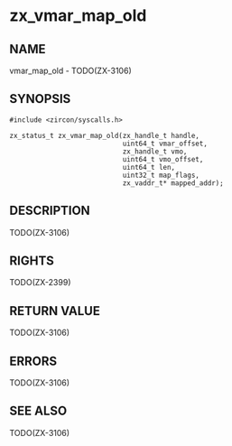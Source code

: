 # zx_vmar_map_old

## NAME

<!-- Updated by update-docs-from-abigen, do not edit. -->

vmar_map_old - TODO(ZX-3106)

## SYNOPSIS

<!-- Updated by update-docs-from-abigen, do not edit. -->

```
#include <zircon/syscalls.h>

zx_status_t zx_vmar_map_old(zx_handle_t handle,
                            uint64_t vmar_offset,
                            zx_handle_t vmo,
                            uint64_t vmo_offset,
                            uint64_t len,
                            uint32_t map_flags,
                            zx_vaddr_t* mapped_addr);
```

## DESCRIPTION

TODO(ZX-3106)

## RIGHTS

<!-- Updated by update-docs-from-abigen, do not edit. -->

TODO(ZX-2399)

## RETURN VALUE

TODO(ZX-3106)

## ERRORS

TODO(ZX-3106)

## SEE ALSO


TODO(ZX-3106)
